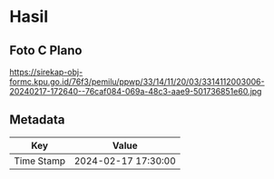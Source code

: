 # Hasil

## Foto C Plano

https://sirekap-obj-formc.kpu.go.id/76f3/pemilu/ppwp/33/14/11/20/03/3314112003006-20240217-172640--76caf084-069a-48c3-aae9-501736851e60.jpg


## Metadata

| Key        | Value               |
| ---------- | ------------------- |
| Time Stamp | 2024-02-17 17:30:00 |




